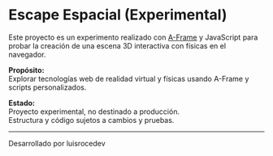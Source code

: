 # Escape Espacial (Experimental)

Este proyecto es un experimento realizado con [A-Frame](https://aframe.io/) y JavaScript para probar la creación de una escena 3D interactiva con físicas en el navegador.

**Propósito:**  
Explorar tecnologías web de realidad virtual y físicas usando A-Frame y scripts personalizados.

**Estado:**  
Proyecto experimental, no destinado a producción.  
Estructura y código sujetos a cambios y pruebas.

---
Desarrollado por luisrocedev
